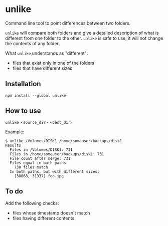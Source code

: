 unlike
======

Command line tool to point differences between two folders.

``unlike`` will compare both folders and give a detailed description of what is different from one 
folder to the other. ``unlike`` is safe to use; it will not change the contents of any folder.

What ``unlike`` understands as "different":

* files that exist only in one of the folders
* files that have different sizes

## Installation

    npm install --global unlike

## How to use

    unlike <source_dir> <dest_dir>

Example:

    $ unlike /Volumes/DISK1 /home/someuser/backups/disk1
    Results
      Files in /Volumes/DISK1: 731
      Files in /home/someuser/backups/disk1: 731
      File count after merge: 731
      Files equal in both paths:
        730 files match
      In both paths, but with different sizes:
        [38868, 31337] foo.jpg

## To do

Add the following checks:

* files whose timestamp doesn't match
* files having different contents
